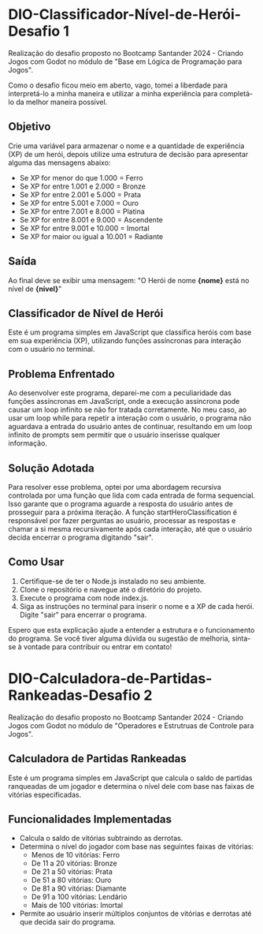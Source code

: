 # DIO-Classificador-Nível-de-Herói-Desafio 1

Realização do desafio proposto no Bootcamp Santander 2024 - Criando Jogos com Godot no módulo de "Base em Lógica de Programação para Jogos".

Como o desafio ficou meio em aberto, vago, tomei a liberdade para interpretá-lo a minha maneira e utilizar a minha experiência para completá-lo da melhor maneira possível.

## Objetivo

Crie uma variável para armazenar o nome e a quantidade de experiência (XP) de um herói, depois utilize uma estrutura de decisão para apresentar alguma das mensagens abaixo:

- Se XP for menor do que 1.000 = Ferro
- Se XP for entre 1.001 e 2.000 = Bronze
- Se XP for entre 2.001 e 5.000 = Prata
- Se XP for entre 5.001 e 7.000 = Ouro
- Se XP for entre 7.001 e 8.000 = Platina
- Se XP for entre 8.001 e 9.000 = Ascendente
- Se XP for entre 9.001 e 10.000 = Imortal
- Se XP for maior ou igual a 10.001 = Radiante

## Saída

Ao final deve se exibir uma mensagem:
"O Herói de nome **{nome}** está no nível de **{nivel}**"

## Classificador de Nível de Herói
Este é um programa simples em JavaScript que classifica heróis com base em sua experiência (XP), utilizando funções assíncronas para interação com o usuário no terminal.

## Problema Enfrentado
Ao desenvolver este programa, deparei-me com a peculiaridade das funções assíncronas em JavaScript, onde a execução assíncrona pode causar um loop infinito se não for tratada corretamente. No meu caso, ao usar um loop while para repetir a interação com o usuário, o programa não aguardava a entrada do usuário antes de continuar, resultando em um loop infinito de prompts sem permitir que o usuário inserisse qualquer informação.

## Solução Adotada
Para resolver esse problema, optei por uma abordagem recursiva controlada por uma função que lida com cada entrada de forma sequencial. Isso garante que o programa aguarde a resposta do usuário antes de prosseguir para a próxima iteração. A função startHeroClassification é responsável por fazer perguntas ao usuário, processar as respostas e chamar a si mesma recursivamente após cada interação, até que o usuário decida encerrar o programa digitando "sair".

## Como Usar
1. Certifique-se de ter o Node.js instalado no seu ambiente.
2. Clone o repositório e navegue até o diretório do projeto.
3. Execute o programa com node index.js.
4. Siga as instruções no terminal para inserir o nome e a XP de cada herói. Digite "sair" para encerrar o programa.

Espero que esta explicação ajude a entender a estrutura e o funcionamento do programa. Se você tiver alguma dúvida ou sugestão de melhoria, sinta-se à vontade para contribuir ou entrar em contato!

# DIO-Calculadora-de-Partidas-Rankeadas-Desafio 2

Realização do desafio proposto no Bootcamp Santander 2024 - Criando Jogos com Godot no módulo de "Operadores e Estrutruas de Controle para Jogos".


## Calculadora de Partidas Rankeadas
Este é um programa simples em JavaScript que calcula o saldo de partidas ranqueadas de um jogador e determina o nível dele com base nas faixas de vitórias especificadas.

## Funcionalidades Implementadas
- Calcula o saldo de vitórias subtraindo as derrotas.
- Determina o nível do jogador com base nas seguintes faixas de vitórias:
  - Menos de 10 vitórias: Ferro
  - De 11 a 20 vitórias: Bronze
  - De 21 a 50 vitórias: Prata
  - De 51 a 80 vitórias: Ouro  
  - De 81 a 90 vitórias: Diamante
  - De 91 a 100 vitórias: Lendário
  - Mais de 100 vitórias: Imortal
- Permite ao usuário inserir múltiplos conjuntos de vitórias e derrotas até que decida sair do programa.


